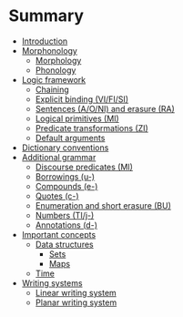 # Summary

- [Introduction](introduction.md)
- [Morphonology]()
  - [Morphology](morphonology/morphology.md)
  - [Phonology](morphonology/phonology.md)
- [Logic framework](logic/intro.md)
  - [Chaining](logic/chaining.md)
  - [Explicit binding (VI/FI/SI)](logic/explicit_binding.md)
  - [Sentences (A/O/NI) and erasure (RA)](logic/sentences.md)
  - [Logical primitives (MI)](logic/primitives.md)
  - [Predicate transformations (ZI)](logic/transformations.md)
  - [Default arguments](logic/default.md)
- [Dictionary conventions](dictionary_conventions.md)
- [Additional grammar]()
  - [Discourse predicates (MI)](grammar/discourse.md)
  - [Borrowings (u-)](grammar/borrowings.md)
  - [Compounds (e-)](grammar/compounds.md)
  - [Quotes (c-)](grammar/quotes.md)
  - [Enumeration and short erasure (BU)](grammar/enum.md)
  - [Numbers (TI/j-)](grammar/numbers.md)
  - [Annotations (d-)](grammar/annotations.md)
- [Important concepts]()
  - [Data structures]()
    - [Sets]()
    - [Maps]()
  - [Time](concepts/time.md)
- [Writing systems](writing/intro.md)
  - [Linear writing system](writing/linear.md)
  - [Planar writing system]()
<!--
TODO: Lots of things to change, mainly around unique identifiers not using "zai" but instead
storing a set of used identifiers in the context, with a predicate to generate a new one (to be
assigned to a pred with BO) and immediately store it in that set.

- [Eberban from scratch](from_scratch/intro.md)
- [Syntaxic sugar]()
  - [Identifiers (zai)](from_scratch/sugar/zai.md)
  - [Lists (bu)]()
- [From core to complete grammar]()
  - [Few simple predicates](from_scratch/core_to_complete/simple.md)
  - [Pairs](from_scratch/core_to_complete/pairs.md)
  - [Identifiers](from_scratch/core_to_complete/idents.md)
  - [Sets](from_scratch/core_to_complete/sets.md)
  - [Lists](from_scratch/core_to_complete/lists.md)
  - [Maps](from_scratch/core_to_complete/maps.md)
  - [Time](from_scratch/core_to_complete/time.md)
  - [Natural numbers]()
  - [Integer numbers]()
  - [Real numbers]()
  - [Letters and words]()
- [Extended vocabulary]()
-->